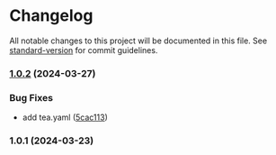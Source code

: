 # Changelog

All notable changes to this project will be documented in this file. See [standard-version](https://github.com/conventional-changelog/standard-version) for commit guidelines.

### [1.0.2](https://github.com/mamenesia/PapiKos-API/compare/v1.0.1...v1.0.2) (2024-03-27)


### Bug Fixes

* add tea.yaml ([5cac113](https://github.com/mamenesia/PapiKos-API/commit/5cac113862803f99605548db1106b4428a211c7f))

### 1.0.1 (2024-03-23)
